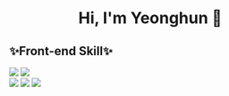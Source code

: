 
<div align="center">
  
  <h1> Hi, I'm Yeonghun 👋 </h1>
  
  
</div>
  
  
  
  
<h2>✨Front-end Skill✨</h2>
  <div>
    <img src="https://img.shields.io/badge/Javascript-black?style=flat-square&logo=javascript&logoColor=F7DF1E"/>
    <img src="https://img.shields.io/badge/React-black?style=flat-square&logo=react&logoColor=61DAFB"/>
  </div>
  <div>
    <img src="https://img.shields.io/badge/CSS3-black?style=flat-square&logo=CSS3&logoColor=1572B6"/>
    <img src="https://img.shields.io/badge/SASS-black?style=flat-square&logo=Sass&logoColor=CC6699"/>
    <img src="https://img.shields.io/badge/StyledComponents-black?style=flat-square&logo=styled-components&logoColor=DB7093"/>
  </div>
</div>


<!--
**YeonghunKO/YeonghunKO** is a ✨ _special_ ✨ repository because its `README.md` (this file) appears on your GitHub profile.

Here are some ideas to get you started:

- 🔭 I’m currently working on ...
- 🌱 I’m currently learning ...
- 👯 I’m looking to collaborate on ...
- 🤔 I’m looking for help with ...
- 💬 Ask me about ...
- 📫 How to reach me: ...
- 😄 Pronouns: ...
- ⚡ Fun fact: ...
-->
